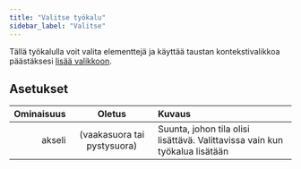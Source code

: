 ```yaml
---
title: "Valitse työkalu"
sidebar_label: "Valitse"
---
```



Tällä työkalulla voit valita elementtejä ja käyttää taustan kontekstivalikkoa päästäksesi [lisää valikkoon](../add).

## Asetukset

| Ominaisuus |           Oletus            | Kuvaus                                                                      |
| ----------:|:---------------------------:|:--------------------------------------------------------------------------- |
|     akseli | (vaakasuora tai pystysuora) | Suunta, johon tila olisi lisättävä. Valittavissa vain kun työkalua lisätään |
